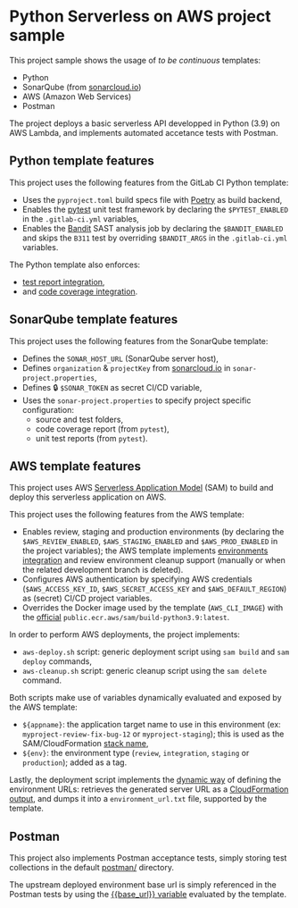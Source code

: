# Python Serverless on AWS project sample

This project sample shows the usage of _to be continuous_ templates:

* Python
* SonarQube (from [sonarcloud.io](https://sonarcloud.io/))
* AWS (Amazon Web Services)
* Postman

The project deploys a basic serverless API developped in Python (3.9) on AWS Lambda, and implements automated accetance tests with Postman.

## Python template features

This project uses the following features from the GitLab CI Python template:

* Uses the `pyproject.toml` build specs file with [Poetry](https://python-poetry.org/) as build backend,
* Enables the [pytest](https://docs.pytest.org/) unit test framework by declaring the `$PYTEST_ENABLED` in the `.gitlab-ci.yml` variables,
* Enables the [Bandit](https://pypi.org/project/bandit/) SAST analysis job by declaring the `$BANDIT_ENABLED` and skips the `B311`
  test by overriding `$BANDIT_ARGS` in the `.gitlab-ci.yml` variables.

The Python template also enforces:

* [test report integration](https://docs.gitlab.com/ee/ci/unit_test_reports.html),
* and [code coverage integration](https://docs.gitlab.com/ee/user/project/pipelines/settings.html#test-coverage-report-badge).

## SonarQube template features

This project uses the following features from the SonarQube template:

* Defines the `SONAR_HOST_URL` (SonarQube server host),
* Defines `organization` & `projectKey` from [sonarcloud.io](https://sonarcloud.io/) in `sonar-project.properties`,
* Defines :lock: `$SONAR_TOKEN` as secret CI/CD variable,
* Uses the `sonar-project.properties` to specify project specific configuration:
    * source and test folders,
    * code coverage report (from `pytest`),
    * unit test reports (from `pytest`).

## AWS template features

This project uses AWS [Serverless Application Model](https://docs.aws.amazon.com/serverless-application-model/latest/developerguide/) 
(SAM) to build and deploy this serverless application on AWS.

This project uses the following features from the AWS template:

* Enables review, staging and production environments (by declaring the `$AWS_REVIEW_ENABLED`, `$AWS_STAGING_ENABLED` and `$AWS_PROD_ENABLED` in the project variables); the AWS template implements [environments integration](https://gitlab.com/to-be-continuous/samples/maven-on-gcloud/environments) and review environment cleanup support (manually or when the related development branch is deleted).
* Configures AWS authentication by specifying AWS credentials (`$AWS_ACCESS_KEY_ID`, `$AWS_SECRET_ACCESS_KEY` and `$AWS_DEFAULT_REGION`) as (secret) CI/CD project variables.
* Overrides the Docker image used by the template (`AWS_CLI_IMAGE`) with the [official](https://docs.aws.amazon.com/serverless-application-model/latest/developerguide/serverless-image-repositories.html) `public.ecr.aws/sam/build-python3.9:latest`.

In order to perform AWS deployments, the project implements:

* `aws-deploy.sh` script: generic deployment script using `sam build` and `sam deploy` commands,
* `aws-cleanup.sh` script: generic cleanup script using the `sam delete` command.

Both scripts make use of variables dynamically evaluated and exposed by the AWS template:

* `${appname}`: the application target name to use in this environment (ex: `myproject-review-fix-bug-12` or `myproject-staging`); 
  this is used as the SAM/CloudFormation [stack name](https://docs.aws.amazon.com/serverless-application-model/latest/developerguide/sam-cli-command-reference-sam-deploy.html),
* `${env}`: the environment type (`review`, `integration`, `staging` or `production`); added as a tag.

Lastly, the deployment script implements the [dynamic way](https://docs.gitlab.com/ee/ci/environments/#set-dynamic-environment-urls-after-a-job-finishes) of
defining the environment URLs: retrieves the generated server URL as a [CloudFormation output](https://docs.aws.amazon.com/AWSCloudFormation/latest/UserGuide/outputs-section-structure.html), and dumps it into a `environment_url.txt` file, supported by the template.

## Postman

This project also implements Postman acceptance tests, simply storing test collections in the default [postman/](./postman) directory.

The upstream deployed environment base url is simply referenced in the Postman tests by using the [{{base_url}} variable](https://learning.postman.com/docs/sending-requests/variables/) evaluated by the template.
